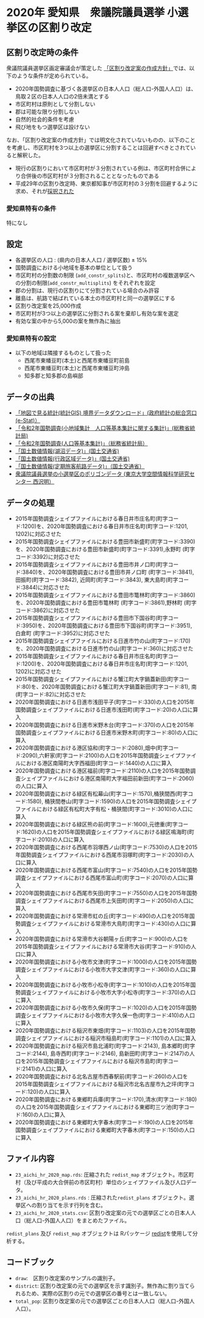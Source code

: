 # 2020年 愛知県　衆議院議員選挙 小選挙区の区割り改定

## 区割り改定時の条件
衆議院議員選挙区画定審議会が策定した [「区割り改定案の作成方針」](https://www.soumu.go.jp/main_content/000794997.pdf)では、以下のような条件が定められている。

* 2020年国勢調査に基づく各選挙区の日本人人口（総人口-外国人人口）は、鳥取２区の日本人人口の2倍未満とする
* 市区町村は原則として分割しない
* 郡は可能な限り分割しない
* 自然的社会的条件を考慮
* 飛び地をもつ選挙区は設けない

なお、「区割り改定案の作成方針」では明文化されていないものの、以下のことを考慮し、市区町村を3つ以上の選挙区に分割することは回避すべきとされていると解釈した。

* 現行の区割りにおいて市区町村が３分割されている例は、市区町村合併により合併後の市区町村が３分割されることとなったものである
* 平成29年の区割り改定時、東京都知事が市区町村の３分割を回避するように求め、それが[採択された](https://www.soumu.go.jp/main_content/000761504.pdf)


### 愛知県特有の条件 
特になし

## 設定
* 各選挙区の人口 : (県内の日本人人口 / 選挙区数) ± 15%
* 国勢調査における小地域を基本の単位として扱う
* 市区町村の分割数の制限 (`add_constr_splits`)と、市区町村の複数選挙区への分割の制限(`add_constr_multisplits`) をそれぞれを設定
* 郡の分割は、現行の区割りにて分割されている場合のみ許容
* 離島は、航路で結ばれている本土の市区町村と同一の選挙区にする
* 区割り改定案を25,000作成 
* 市区町村が3つ以上の選挙区に分割される案を棄却し有効な案を選定
* 有効な案の中から5,000の案を無作為に抽出 

### 愛知県特有の設定
* 以下の地域は隣接するものとして扱った
  * 西尾市東幡豆町(本土)と西尾市東幡豆町前島
  * 西尾市東幡豆町(本土)と西尾市東幡豆町沖島
  * 知多郡と知多郡の島嶼部

## データの出典
* [「地図で見る統計(統計GIS)  境界データダウンロード」(政府統計の総合窓口(e-Stat)）](https://www.e-stat.go.jp/gis/statmap-search?page=1&type=2&aggregateUnitForBoundary=A&toukeiCode=00200521)
* [「令和2年国勢調査(小地域集計　人口等基本集計に関する集計)」(総務省統計局)](https://www.e-stat.go.jp/stat-search/files?page=1&toukei=00200521&tstat=000001136464&cycle=0&tclass1=000001136472)
* [「令和2年国勢調査(人口等基本集計)」（総務省統計局）](https://www.e-stat.go.jp/stat-search/files?page=1&layout=datalist&toukei=00200521&tstat=000001136464&cycle=0&year=20200&month=24101210&tclass1=000001136466)
* [「国土数値情報(湖沼データ)」(国土交通省)](https://nlftp.mlit.go.jp/ksj/gml/datalist/KsjTmplt-W09-v2_2.html)
* [「国土数値情報(行政区域データ)」(国土交通省)](https://nlftp.mlit.go.jp/ksj/gml/datalist/KsjTmplt-N03-v2_3.html)
* [「国土数値情報(定期旅客航路データ)」（国土交通省）](https://nlftp.mlit.go.jp/ksj/gml/datalist/KsjTmplt-N09.html)
* [衆議院議員選挙の小選挙区のポリゴンデータ (東京大学空間情報科学研究センター 西沢明）](https://home.csis.u-tokyo.ac.jp/~nishizawa/senkyoku/)

## データの処理
* 2015年国勢調査シェイプファイルにおける春日井市庄名町(町字コード:1200)を、2020年国勢調査における春日井市庄名町(町字コード:1201, 1202)に対応させた
* 2015年国勢調査シェイプファイルにおける豊田市新盛町(町字コード:3390)を、2020年国勢調査における豊田市新盛町(町字コード:3391),永野町 (町字コード:3392)に対応させた
* 2015年国勢調査シェイプファイルにおける豊田市井ノ口町(町字コード:3840)を、2020年国勢調査における豊田市井ノ口町 (町字コード:3841), 田振町(町字コード:3842), 近岡町(町字コード:3843), 東大島町(町字コード:3844)に対応させた
* 2015年国勢調査シェイプファイルにおける豊田市篭林町(町字コード:3860)を、2020年国勢調査における豊田市篭林町 (町字コード:3861),野林町 (町字コード:3862)に対応させた
* 2015年国勢調査シェイプファイルにおける豊田市下国谷町(町字コード:3950)を、2020年国勢調査における豊田市下国谷町(町字コード:3951), 白倉町 (町字コード:3952)に対応させた
* 2015年国勢調査シェイプファイルにおける日進市竹の山(町字コード:170)を、2020年国勢調査における日進市竹の山(町字コード:360)に対応させた
* 2015年国勢調査シェイプファイルにおける春日井市庄名町(町字コード:1200)を、2020年国勢調査における春日井市庄名町(町字コード:1201, 1202)に対応させた
* 2015年国勢調査シェイプファイルにおける蟹江町大字鍋蓋新田(町字コード:80)を、2020年国勢調査における蟹江町大字鍋蓋新田(町字コード:81), 南(町字コード:82)に対応させた
* 2020年国勢調査における日進市浅田平子(町字コード:330)の人口を2015年国勢調査シェイプファイルにおける日進市浅田町(町字コード:20)の人口に算入
* 2020年国勢調査における日進市米野木台(町字コード:370)の人口を2015年国勢調査シェイプファイルにおける日進市米野木町(町字コード:80)の人口に算入
* 2020年国勢調査における港区協和(町字コード:2080),畑中(町字コード:2090),六軒家(町字コード:2100)の人口を2015年国勢調査シェイプファイルにおける港区南陽町大字西福田(町字コード:1440)の人口に算入
* 2020年国勢調査における港区福前(町字コード:2110)の人口を2015年国勢調査シェイプファイルにおける港区南陽町大字福田前新田(町字コード:2060)の人口に算入
* 2020年国勢調査における緑区有松幕山(町字コード:1570),桶狭間西(町字コード:1580), 桶狭間巻山(町字コード:1590)の人口を2015年国勢調査シェイプファイルにおける緑区有松町大字有松・桶狭間(町字コード:3010)の人口に算入
* 2020年国勢調査における緑区熊の前(町字コード:1600),元徳重(町字コード:1620)の人口を2015年国勢調査シェイプファイルにおける緑区鳴海町(町字コード:2010)の人口に算入
* 2020年国勢調査における西尾市羽塚西ノ山(町字コード:7530)の人口を2015年国勢調査シェイプファイルにおける西尾市羽塚町(町字コード:2030)の人口に算入
* 2020年国勢調査における西尾市富山(町字コード:7540)の人口を2015年国勢調査シェイプファイルにおける西尾市富山町(町字コード:2070)の人口に算入
* 2020年国勢調査における西尾市矢田(町字コード:7550)の人口を2015年国勢調査シェイプファイルにおける西尾市上矢田町(町字コード:2050)の人口に算入
* 2020年国勢調査における常滑市虹の丘(町字コード:490)の人口を2015年国勢調査シェイプファイルにおける常滑市大鳥町(町字コード:430)の人口に算入
* 2020年国勢調査における常滑市大谷朝陽ヶ丘(町字コード:900)の人口を2015年国勢調査シェイプファイルにおける常滑市大谷(町字コード:910)の人口に算入
* 2020年国勢調査における小牧市文津(町字コード:1000)の人口を2015年国勢調査シェイプファイルにおける小牧市大字文津(町字コード:360)の人口に算入
* 2020年国勢調査における小牧市小松寺(町字コード:1010)の人口を2015年国勢調査シェイプファイルにおける小牧市大字小松寺(町字コード:370)の人口に算入
* 2020年国勢調査における小牧市久保(町字コード:1020)の人口を2015年国勢調査シェイプファイルにおける小牧市大字久保一色(町字コード:410)の人口に算入
* 2020年国勢調査における稲沢市東畑(町字コード:1103)の人口を2015年国勢調査シェイプファイルにおける稲沢市稲島町(町字コード:1101)の人口に算入
* 2020年国勢調査における稲沢市島北浦町(町字コード:2143), 島本郷町(町字コード:2144), 島寺西町(町字コード:2146), 島新田町(町字コード:2147)の人口を2015年国勢調査シェイプファイルにおける稲沢市島町(町字コード:2141)の人口に算入
* 2020年国勢調査における北名古屋市西春駅前(町字コード:260)の人口を2015年国勢調査シェイプファイルにおける稲沢市北名古屋市九之坪(町字コード:120)の人口に算入
* 2020年国勢調査における東郷町兵庫(町字コード:170),清水(町字コード:180)の人口を2015年国勢調査シェイプファイルにおける東郷町三ツ池(町字コード:160)の人口に算入
* 2020年国勢調査における東郷町大字春木(町字コード:190)の人口を2015年国勢調査シェイプファイルにおける東郷町大字春木(町字コード:150)の人口に算入

## ファイル内容
* `23_aichi_hr_2020_map.rds`: 圧縮された `redist_map` オブジェクト。市区町村（及び平成の大合併前の市区町村）単位のシェイプファイル及び人口データ。
* `23_aichi_hr_2020_plans.rds` :  圧縮された`redist_plans` オブジェクト。選挙区への割り当てを示す行列を含む。
* `23_aichi_hr_2020_stats.csv`: 区割り改定案の元での選挙区ごとの日本人人口（総人口-外国人人口）をまとめたファイル。

`redist_plans` 及び `redist_map` オブジェクトは Rパッケージ [redist](https://alarm-redist.github.io/redist/)を使用して分析する。

## コードブック
* `draw`:　区割り改定案のサンプルの識別子。
* `district`: 区割り改定案の元での選挙区を示す識別子。無作為に割り当てられるため、実際の区割りの元での選挙区の番号とは一致しない。
* `total_pop`: 区割り改定案の元での選挙区ごとの日本人人口（総人口-外国人人口）。
